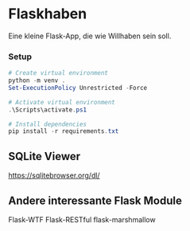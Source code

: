 # Flaskhaben
Eine kleine Flask-App, die wie Willhaben sein soll.

### Setup
```PowerShell
# Create virtual environment
python -m venv .
Set-ExecutionPolicy Unrestricted -Force

# Activate virtual environment
.\Scripts\activate.ps1

# Install dependencies
pip install -r requirements.txt
```

## SQLite Viewer
https://sqlitebrowser.org/dl/


## Andere interessante Flask Module
Flask-WTF
Flask-RESTful
flask-marshmallow
